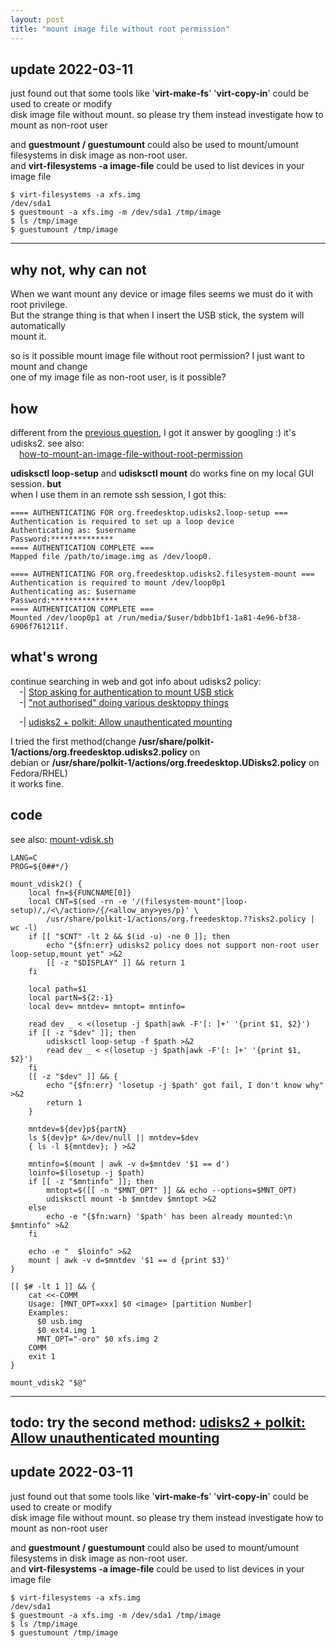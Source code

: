 ```yaml
---
layout: post
title: "mount image file without root permission"
---
```


## update 2022-03-11
just found out that some tools like '**virt-make-fs**' '**virt-copy-in**' could be used to create or modify  
disk image file without mount. so please try them instead investigate how to mount as non-root user

and **guestmount / guestumount** could also be used to mount/umount filesystems in disk image as non-root user.  
and **virt-filesystems -a image-file** could be used to list devices in your image file
```
$ virt-filesystems -a xfs.img
/dev/sda1
$ guestmount -a xfs.img -m /dev/sda1 /tmp/image
$ ls /tmp/image
$ guestumount /tmp/image
```
---
## why not, why can not
When we want mount any device or image files seems we must do it with root privilege.  
But the strange thing is that when I insert the USB stick, the system will automatically  
mount it.

so is it possible mount image file without root permission? I just want to mount and change  
one of my image file as non-root user, is it possible?

## how
different from the [previous question](https://tcler.github.io//2022/03/10/create-any-filesystem-in-image-as-non-root-user/), I got it answer by googling :) it's udisks2. see also:  
&emsp;[how-to-mount-an-image-file-without-root-permission](https://unix.stackexchange.com/questions/32008/how-to-mount-an-image-file-without-root-permission)

**udisksctl loop-setup** and **udisksctl mount** do works fine on my local GUI session. **but**  
when I use them in an remote ssh session, I got this:  
```
==== AUTHENTICATING FOR org.freedesktop.udisks2.loop-setup ===
Authentication is required to set up a loop device
Authenticating as: $username
Password:**************
==== AUTHENTICATION COMPLETE ===
Mapped file /path/to/image.img as /dev/loop0.
```

```
==== AUTHENTICATING FOR org.freedesktop.udisks2.filesystem-mount ===
Authentication is required to mount /dev/loop0p1
Authenticating as: $username
Password:***************
==== AUTHENTICATION COMPLETE ===
Mounted /dev/loop0p1 at /run/media/$user/bdbb1bf1-1a81-4e96-bf38-6906f761211f.
```

## what's wrong
continue searching in web and got info about udisks2 policy:  
&emsp;-| [Stop asking for authentication to mount USB stick](https://askubuntu.com/questions/552503/stop-asking-for-authentication-to-mount-usb-stick)  
&emsp;-| ["not authorised" doing various desktoppy things](https://lists.debian.org/debian-devel/2017/01/msg00081.html)  

&emsp;-| [udisks2 + polkit: Allow unauthenticated mounting](https://dynacont.net/documentation/linux/udisks2_polkit_Allow_unauthenticated_mounting/)

I tried the first method(change **/usr/share/polkit-1/actions/org.freedesktop.udisks2.policy** on  
debian or **/usr/share/polkit-1/actions/org.freedesktop.UDisks2.policy** on Fedora/RHEL)  
it works fine.

## code
see also: [mount-vdisk.sh](https://github.com/tcler/kiss-vm-ns/blob/master/utils/.deprecated/mount-vdisk.sh)
```
LANG=C
PROG=${0##*/}

mount_vdisk2() {
	local fn=${FUNCNAME[0]}
	local CNT=$(sed -rn -e '/(filesystem-mount"|loop-setup)/,/<\/action>/{/<allow_any>yes/p}' \
		/usr/share/polkit-1/actions/org.freedesktop.??isks2.policy | wc -l)
	if [[ "$CNT" -lt 2 && $(id -u) -ne 0 ]]; then
		echo "{$fn:err} udisks2 policy does not support non-root user loop-setup,mount yet" >&2
		[[ -z "$DISPLAY" ]] && return 1
	fi

	local path=$1
	local partN=${2:-1}
	local dev= mntdev= mntopt= mntinfo=

	read dev _ < <(losetup -j $path|awk -F'[: ]+' '{print $1, $2}')
	if [[ -z "$dev" ]]; then
		udisksctl loop-setup -f $path >&2
		read dev _ < <(losetup -j $path|awk -F'[: ]+' '{print $1, $2}')
	fi
	[[ -z "$dev" ]] && {
		echo "{$fn:err} 'losetup -j $path' got fail, I don't know why" >&2
		return 1
	}

	mntdev=${dev}p${partN}
	ls ${dev}p* &>/dev/null || mntdev=$dev
	{ ls -l ${mntdev}; } >&2

	mntinfo=$(mount | awk -v d=$mntdev '$1 == d')
	loinfo=$(losetup -j $path)
	if [[ -z "$mntinfo" ]]; then
		mntopt=$([[ -n "$MNT_OPT" ]] && echo --options=$MNT_OPT)
		udisksctl mount -b $mntdev $mntopt >&2
	else
		echo -e "{$fn:warn} '$path' has been already mounted:\n  $mntinfo" >&2
	fi

	echo -e "  $loinfo" >&2
	mount | awk -v d=$mntdev '$1 == d {print $3}'
}

[[ $# -lt 1 ]] && {
	cat <<-COMM
	Usage: [MNT_OPT=xxx] $0 <image> [partition Number]
	Examples:
	  $0 usb.img
	  $0 ext4.img 1
	  MNT_OPT="-oro" $0 xfs.img 2
	COMM
	exit 1
}

mount_vdisk2 "$@"
```

---
## todo: try the second method: [udisks2 + polkit: Allow unauthenticated mounting](https://dynacont.net/documentation/linux/udisks2_polkit_Allow_unauthenticated_mounting/)


## update 2022-03-11
just found out that some tools like '**virt-make-fs**' '**virt-copy-in**' could be used to create or modify  
disk image file without mount. so please try them instead investigate how to mount as non-root user

and **guestmount / guestumount** could also be used to mount/umount filesystems in disk image as non-root user.  
and **virt-filesystems -a image-file** could be used to list devices in your image file
```
$ virt-filesystems -a xfs.img
/dev/sda1
$ guestmount -a xfs.img -m /dev/sda1 /tmp/image
$ ls /tmp/image
$ guestumount /tmp/image
```
